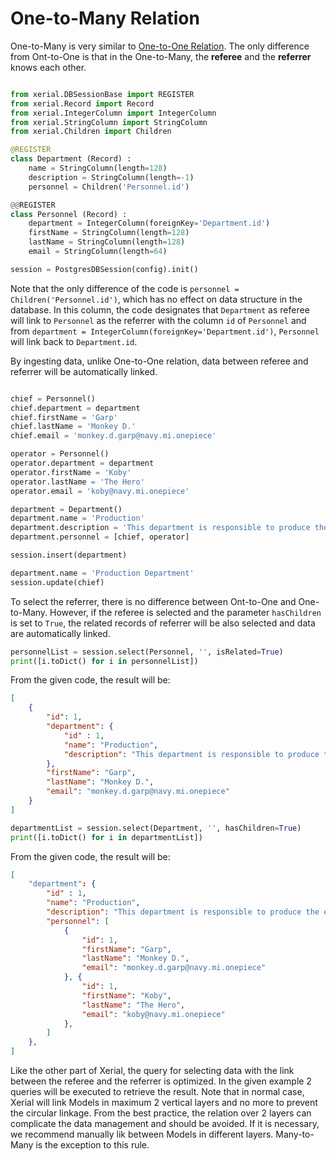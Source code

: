 # One-to-Many Relation

One-to-Many is very similar to [One-to-One Relation](OneToOneRelation.md).
The only difference from Ont-to-One is that in the One-to-Many,
the **referee** and the **referrer** knows each other.

```python

from xerial.DBSessionBase import REGISTER
from xerial.Record import Record
from xerial.IntegerColumn import IntegerColumn
from xerial.StringColumn import StringColumn
from xerial.Children import Children

@REGISTER
class Department (Record) :
	name = StringColumn(length=128)
	description = StringColumn(length=-1)
	personnel = Children('Personnel.id')

@@REGISTER
class Personnel (Record) :
	department = IntegerColumn(foreignKey='Department.id')
	firstName = StringColumn(length=128)
	lastName = StringColumn(length=128)
	email = StringColumn(length=64)

session = PostgresDBSession(config).init()
```

Note that the only difference of the code is `personnel = Children('Personnel.id')`,
which has no effect on data structure in the database. In this column,
the code designates that `Department` as referee will link to `Personnel`
as the referrer with the column `id` of `Personnel` and from
`department = IntegerColumn(foreignKey='Department.id')`, `Personnel` will
link back to `Department.id`.

By ingesting data, unlike One-to-One relation, data between referee and referrer
will be automatically linked.

```python

chief = Personnel()
chief.department = department
chief.firstName = 'Garp'
chief.lastName = 'Monkey D.'
chief.email = 'monkey.d.garp@navy.mi.onepiece'

operator = Personnel()
operator.department = department
operator.firstName = 'Koby'
operator.lastName = 'The Hero'
operator.email = 'koby@navy.mi.onepiece'

department = Department()
department.name = 'Production'
department.description = 'This department is responsible to produce the end-product.'
department.personnel = [chief, operator]

session.insert(department)

department.name = 'Production Department'
session.update(chief)
```

To select the referrer, there is no difference between Ont-to-One and
One-to-Many. However, if the referee is selected and the parameter `hasChildren`
is set to `True`, the related records of referrer will be also selected
and data are automatically linked.

```python
personnelList = session.select(Personnel, '', isRelated=True)
print([i.toDict() for i in personnelList])
```

From the given code, the result will be:

```json
[
	{
		"id": 1,
		"department": {
			"id" : 1,
			"name": "Production",
			"description": "This department is responsible to produce the end-product."
		},
		"firstName": "Garp",
		"lastName": "Monkey D.",
		"email": "monkey.d.garp@navy.mi.onepiece"
	}
]
```

```python
departmentList = session.select(Department, '', hasChildren=True)
print([i.toDict() for i in departmentList])
```

From the given code, the result will be:

```json
[
	"department": {
		"id" : 1,
		"name": "Production",
		"description": "This department is responsible to produce the end-product.",
		"personnel": [
			{
				"id": 1,
				"firstName": "Garp",
				"lastName": "Monkey D.",
				"email": "monkey.d.garp@navy.mi.onepiece"
			}, {
				"id": 1,
				"firstName": "Koby",
				"lastName": "The Hero",
				"email": "koby@navy.mi.onepiece"
			},
		]
	},
]
```

Like the other part of Xerial, the query for selecting data with the
link between the referee and the referrer is optimized. In the given
example 2 queries will be executed to retrieve the result. Note that
in normal case, Xerial will link Models in maximum 2 vertical layers and no more
to prevent the circular linkage. From the best practice, the relation
over 2 layers can complicate the data management and should be avoided.
If it is necessary, we recommend manually lik between Models in different layers.
Many-to-Many is the exception to this rule.